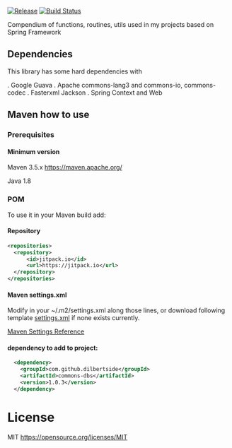 [![Release](https://jitpack.io/v/dilbertside/commons-dbs.svg)](https://jitpack.io/#dilbertside/commons-dbs)
[![Build Status](https://travis-ci.org/dilbertside/commons-dbs.svg)](https://travis-ci.org/dilbertside/commons-dbs)

Compendium of functions, routines, utils used in my projects based on Spring Framework

## Dependencies

This library has some hard dependencies with
 
. Google Guava
. Apache commons-lang3 and commons-io, commons-codec
. Fasterxml Jackson
. Spring Context and Web


## Maven how to use

### Prerequisites

#### Minimum version

Maven 3.5.x https://maven.apache.org/

Java 1.8

### POM

To use it in your Maven build add:

#### Repository

```xml
<repositories>
  <repository>
      <id>jitpack.io</id>
      <url>https://jitpack.io</url>
  </repository>
</repositories>
```

#### Maven settings.xml

Modify in your ~/.m2/settings.xml along those lines, or download following template [settings.xml](resources/settings.xml) if none exists currently.

[Maven Settings Reference](https://maven.apache.org/settings.html#Repositories)

#### dependency to add to project:


```xml
  <dependency>
    <groupId>com.github.dilbertside</groupId>
    <artifactId>commons-dbs</artifactId>
    <version>1.0.3</version>
  </dependency>
```

# License

MIT https://opensource.org/licenses/MIT
